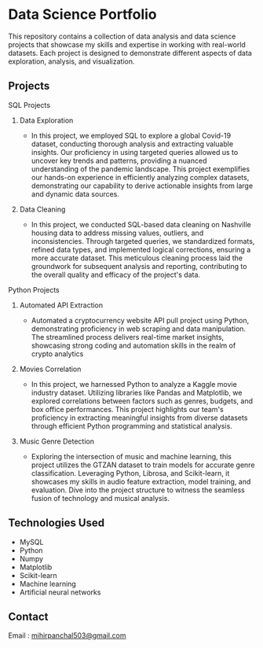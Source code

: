 # Data Science Portfolio

This repository contains a collection of data analysis and data science projects that showcase my skills and expertise in working with real-world datasets. Each project is designed to demonstrate different aspects of data exploration, analysis, and visualization.

## Projects

SQL Projects
1. Data Exploration
   - In this project, we employed SQL to explore a global Covid-19 dataset, conducting thorough analysis and extracting valuable insights. Our proficiency in using targeted queries allowed us to uncover key trends and patterns, providing a nuanced understanding of the pandemic landscape. This project exemplifies our hands-on experience in efficiently analyzing complex datasets, demonstrating our capability to derive actionable insights from large and dynamic data sources.

2. Data Cleaning 
   - In this project, we conducted SQL-based data cleaning on Nashville housing data to address missing values, outliers, and inconsistencies. Through targeted queries, we standardized formats, refined data types, and implemented logical corrections, ensuring a more accurate dataset. This meticulous cleaning process laid the groundwork for subsequent analysis and reporting, contributing to the overall quality and efficacy of the project's data.
  
  
Python Projects

1. Automated API Extraction
   
   - Automated a cryptocurrency website API pull project using Python, demonstrating proficiency in web scraping and data manipulation. The streamlined process delivers real-time market insights, showcasing strong coding and automation skills in the realm of crypto analytics
3. Movies Correlation
   
   - In this project, we harnessed Python to analyze a Kaggle movie industry dataset. Utilizing libraries like Pandas and Matplotlib, we explored correlations between factors such as genres, budgets, and box office performances. This project highlights our team's proficiency in extracting meaningful insights from diverse datasets through efficient Python programming and statistical analysis.
5. Music Genre Detection
   
   - Exploring the intersection of music and machine learning, this project utilizes the GTZAN dataset to train models for accurate genre classification. Leveraging Python, Librosa, and Scikit-learn, it showcases my skills in audio feature extraction, model training, and evaluation. Dive into the project structure to witness the seamless fusion of technology and musical analysis.    

## Technologies Used

- MySQL
- Python
- Numpy
- Matplotlib
- Scikit-learn
- Machine learning 
- Artificial neural networks

## Contact

Email : mihirpanchal503@gmail.com  


